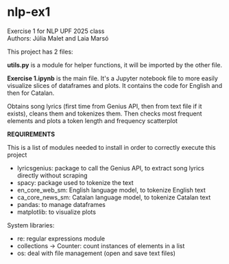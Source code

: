 # nlp-ex1
Exercise 1 for NLP UPF 2025 class<br>
Authors: Júlia Malet and Laia Marsó

This project has 2 files:

**utils.py** is a module for helper functions, it will be imported by the other file.

**Exercise 1.ipynb** is the main file. It's a Jupyter notebook file to more easily visualize slices of dataframes and plots.
It contains the code for English and then for Catalan.

Obtains song lyrics (first time from Genius API, then from text file if it exists), cleans them and tokenizes them.
Then checks most frequent elements and plots a token length and frequency scatterplot

**REQUIREMENTS**

This is a list of modules needed to install in order to correctly execute this project
- lyricsgenius: package to call the Genius API, to extract song lyrics directly without scraping
- spacy: package used to tokenize the text
- en_core_web_sm: English language model, to tokenize English text
- ca_core_news_sm: Catalan language model, to tokenize Catalan text
- pandas: to manage dataframes
- matplotlib: to visualize plots

System libraries:
- re: regular expressions module
- collections -> Counter: count instances of elements in a list
- os: deal with file management (open and save text files)
